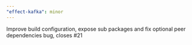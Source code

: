 ```yaml
---
"effect-kafka": minor
---
```


Improve build configuration, expose sub packages and fix optional peer dependencies bug, closes #21

